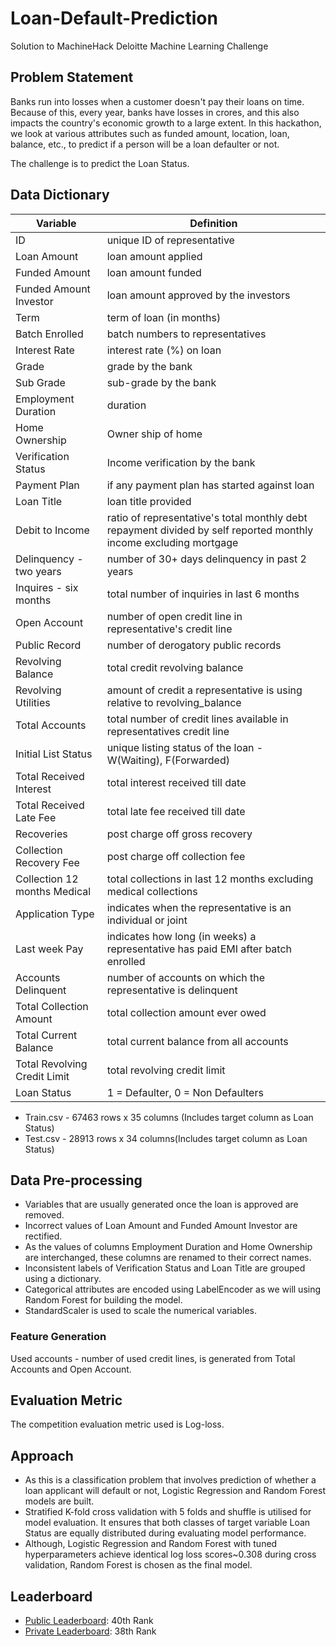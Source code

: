 # Loan-Default-Prediction
Solution to MachineHack Deloitte Machine Learning Challenge


## Problem Statement
Banks run into losses when a customer doesn't pay their loans on time. Because of this, every year, banks have losses in crores, and this also impacts the country's economic growth to a large extent. In this hackathon, we look at various attributes such as funded amount, location, loan, balance, etc., to predict if a person will be a loan defaulter or not. 

The challenge is to predict the Loan Status.


## Data Dictionary
Variable | Definition
--- | ---
ID | unique ID of representative
Loan Amount | loan amount applied
Funded Amount | loan amount funded
Funded Amount Investor | loan amount approved by the investors
Term | term of loan (in months)
Batch Enrolled | batch numbers to representatives
Interest Rate | interest rate (%) on loan
Grade | grade by the bank
Sub Grade | sub-grade by the bank
Employment Duration | duration
Home Ownership | Owner ship of home
Verification Status | Income verification by the bank
Payment Plan | if any payment plan has started against loan
Loan Title | loan title provided
Debit to Income | ratio of representative's total monthly debt repayment divided by self reported monthly income excluding mortgage
Delinquency - two years | number of 30+ days delinquency in past 2 years
Inquires - six months | total number of inquiries in last 6 months
Open Account | number of open credit line in representative's credit line
Public Record | number of derogatory public records
Revolving Balance | total credit revolving balance
Revolving Utilities | amount of credit a representative is using relative to revolving_balance
Total Accounts | total number of credit lines available in representatives credit line
Initial List Status | unique listing status of the loan - W(Waiting), F(Forwarded)
Total Received Interest | total interest received till date
Total Received Late Fee | total late fee received till date
Recoveries | post charge off gross recovery
Collection Recovery Fee | post charge off collection fee
Collection 12 months Medical | total collections in last 12 months excluding medical collections
Application Type | indicates when the representative is an individual or joint
Last week Pay | indicates how long (in weeks) a representative has paid EMI after batch enrolled
Accounts Delinquent | number of accounts on which the representative is delinquent
Total Collection Amount | total collection amount ever owed
Total Current Balance | total current balance from all accounts
Total Revolving Credit Limit | total revolving credit limit
Loan Status | 1 = Defaulter, 0 = Non Defaulters

- Train.csv - 67463 rows x 35 columns (Includes target column as Loan Status)
- Test.csv - 28913 rows x 34 columns(Includes target column as Loan Status)


## Data Pre-processing
- Variables that are usually generated once the loan is approved are removed. 
- Incorrect values of Loan Amount and Funded Amount Investor are rectified.
- As the values of columns Employment Duration and Home Ownership are interchanged, these columns are renamed to their correct names. 
- Inconsistent labels of Verification Status and Loan Title are grouped using a dictionary. 
- Categorical attributes are encoded using LabelEncoder as we will using Random Forest for building the model. 
- StandardScaler is used to scale the numerical variables.

### Feature Generation
Used accounts - number of used credit lines, is generated from Total Accounts and Open Account.


## Evaluation Metric
The competition evaluation metric used is Log-loss. 

## Approach
- As this is a classification problem that involves prediction of whether a loan applicant will default or not, Logistic Regression and Random Forest models are built. 
- Stratified K-fold cross validation with 5 folds and shuffle is utilised for model evaluation. It ensures that both classes of target variable Loan Status are equally distributed during evaluating model performance. 
- Although, Logistic Regression and Random Forest with tuned hyperparameters achieve identical log loss scores~0.308 during cross validation, Random Forest is chosen as the final model. 


## Leaderboard
- [Public Leaderboard](https://machinehack.com/hackathons/deloitte_presents_machine_learning_challenge_predict_loan_defaulters/leaderboard): 40th Rank
- [Private Leaderboard](https://machinehack.com/hackathons/deloitte_presents_machine_learning_challenge_predict_loan_defaulters/leaderboard): 38th Rank
